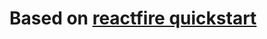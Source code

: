 # Based on [reactfire quickstart](https://github.com/FirebaseExtended/reactfire/blob/master/docs/quickstart.md)